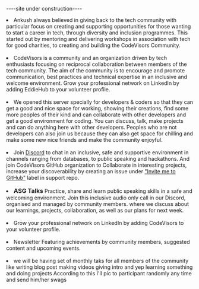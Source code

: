 ----site under construction----

<li>
Ankush always believed in giving back to the tech community with particular focus on creating and supporting opportunities for those wanting to start a career in tech, through diversity and inclusion programmes. This started out by mentoring and delivering workshops in association with tech for good charities, to creating and building the CodeVisors Community.
</li>
<br>
<li>
CodeVisors is a community and an organization driven by tech enthusiasts focusing on reciprocal collaboration between members of the tech community.  The aim of the community is to encourage and promote communication, best practices and technical expertise in an inclusive and welcome environment. Grow your professional network on LinkedIn by adding EddieHub to your volunteer profile. 
</li>
<br>
<li>
We opened this server specially for developers & coders so that they can get a good and nice space for working, showing their creations, find some more peoples of their kind and can collaborate with other developers and get a good environment for coding. You can discuss, talk, make projects and can do anything here with other developers. Peoples who are not developers can also join us because they can also get space for chilling and make some new nice friends and make the community enjoyful.</li>
<br>
<li>
Join <a href="https://discord.gg/47vQN9Z3XB" target="_blank">Discord</a> to chat in an inclusive, safe and supportive environment in channels ranging from databases, to public speaking and hackathons. And join CodeVisors GitHub organization to Collaborate in interesting projects, increase your discoverability by creating an issue under <a href="https://github.com/CodeVisors/support/issues/new/choose" target="_blank">"Invite me to GitHub"</a> label in support repo. 
</li>
<br>
<li>
<strong style="font-size: medium;" >ASG Talks</strong> Practice, share and learn public speaking skills in a safe and welcoming environment. Join this inclusive audio only call in our Discord, organised and managed by community members. where we discuss about our learnings, projects, collaboration, as well as our plans for next week.
</li>
<br>
<li>
Grow your professional network on LinkedIn by adding CodeVisors to your volunteer profile. 
</li>  
<br>
<li>
Newsletter Featuring achievements by community members, suggested content and upcoming events.
</li>
<br>
<li>
we will be having set of monthly taks for all members of the community like writing blog post making videos giving intro and yep learning something and doing projects According to this I'll pic to participant randomly any time and send him/her swags
</li>
